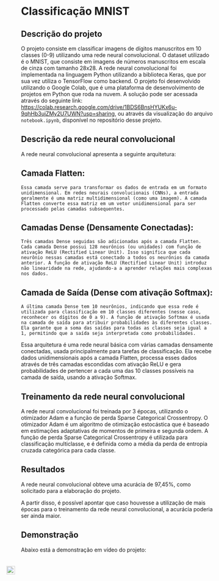 # Classificação MNIST

## Descrição do projeto

O projeto consiste em classificar imagens de dígitos manuscritos em 10 classes (0-9) utilizando uma rede neural convolucional. O dataset utilizado é o MNIST, que consiste em imagens de números manuscritos em escala de cinza com tamanho 28x28. A rede neural convolucional foi implementada na linguagem Python utilizando a biblioteca Keras, que por sua vez utiliza o TensorFlow como backend. O projeto foi desenvolvido utilizando o Google Colab, que é uma plataforma de desenvolvimento de projetos em Python que roda na nuvem. A solução pode ser acessada através do seguinte link: <https://colab.research.google.com/drive/1BDS6BnsHYUKx6u-9qhHb3ujZMy2U7UWN?usp=sharing>, ou através da visualização do arquivo `notebook.ipynb`, disponível no repositório desse projeto.

## Descrição da rede neural convolucional

A rede neural convolucional apresenta a seguinte arquitetura:

## Camada Flatten:
    Essa camada serve para transformar os dados de entrada em um formato unidimensional. Em redes neurais convolucionais (CNNs), a entrada geralmente é uma matriz multidimensional (como uma imagem). A camada Flatten converte essa matriz em um vetor unidimensional para ser processado pelas camadas subsequentes.

## Camadas Dense (Densamente Conectadas):
    Três camadas Dense seguidas são adicionadas após a camada Flatten. Cada camada Dense possui 128 neurônios (ou unidades) com função de ativação ReLU (Rectified Linear Unit). Isso significa que cada neurônio nessas camadas está conectado a todos os neurônios da camada anterior. A função de ativação ReLU (Rectified Linear Unit) introduz não linearidade na rede, ajudando-a a aprender relações mais complexas nos dados.

## Camada de Saída (Dense com ativação Softmax):
    A última camada Dense tem 10 neurônios, indicando que essa rede é utilizada para classificação em 10 classes diferentes (nesse caso, reconhecer os dígitos de 0 a 9). A função de ativação Softmax é usada na camada de saída para atribuir probabilidades às diferentes classes. Ela garante que a soma das saídas para todas as classes seja igual a 1, permitindo que a saída seja interpretada como probabilidades.

Essa arquitetura é uma rede neural básica com várias camadas densamente conectadas, usada principalmente para tarefas de classificação. Ela recebe dados unidimensionais após a camada Flatten, processa esses dados através de três camadas escondidas com ativação ReLU e gera probabilidades de pertencer a cada uma das 10 classes possíveis na camada de saída, usando a ativação Softmax.

## Treinamento da rede neural convolucional

A rede neural convolucional foi treinada por 3 épocas, utilizando o otimizador Adam e a função de perda Sparse Categorical Crossentropy. O otimizador Adam é um algoritmo de otimização estocástica que é baseado em estimações adaptativas de momentos de primeira e segunda ordem. A função de perda Sparse Categorical Crossentropy é utilizada para classificação multiclasse, e é definida como a média da perda de entropia cruzada categórica para cada classe.

## Resultados

A rede neural convolucional obteve uma acurácia de 97,45%, como solicitado para a elaboração do projeto.

A partir disso, é possível apontar que caso houvesse a utilização de mais épocas para o treinamento da rede neural convolucional, a acurácia poderia ser ainda maior.

## Demonstração 

Abaixo está a demonstração em vídeo do projeto:

<div style="position:relative;width:fit-content;height:fit-content;">
            <a style="position:absolute;top:20px;right:1rem;opacity:0.8;" href="https://clipchamp.com/watch/C8V0jCRckaH">
                <img loading="lazy" style="height:22px;" src="https://clipchamp.com/e.svg" alt="Made with Clipchamp" />
            </a>
</div>
